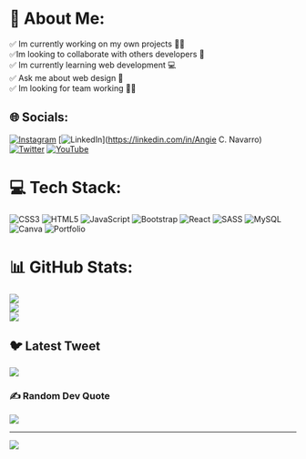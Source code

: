 # 💫 About Me:
✅ Im currently working on my own projects ✍🏻<br>✅Im looking to collaborate with others developers 💼<br>✅ Im currently learning web development 💻<br>✅ Ask me about web design 💬<br>✅ Im looking for team working 💪🏻


## 🌐 Socials:
[![Instagram](https://img.shields.io/badge/Instagram-%23E4405F.svg?logo=Instagram&logoColor=white)](https://instagram.com/an_caroli) [![LinkedIn](https://img.shields.io/badge/LinkedIn-%230077B5.svg?logo=linkedin&logoColor=white)](https://linkedin.com/in/Angie C. Navarro) [![Twitter](https://img.shields.io/badge/Twitter-%231DA1F2.svg?logo=Twitter&logoColor=white)](https://twitter.com/angiec_KOL) [![YouTube](https://img.shields.io/badge/YouTube-%23FF0000.svg?logo=YouTube&logoColor=white)](https://youtube.com/@angiec.navarro5992) 

# 💻 Tech Stack:
![CSS3](https://img.shields.io/badge/css3-%231572B6.svg?style=for-the-badge&logo=css3&logoColor=white) ![HTML5](https://img.shields.io/badge/html5-%23E34F26.svg?style=for-the-badge&logo=html5&logoColor=white) ![JavaScript](https://img.shields.io/badge/javascript-%23323330.svg?style=for-the-badge&logo=javascript&logoColor=%23F7DF1E) ![Bootstrap](https://img.shields.io/badge/bootstrap-%23563D7C.svg?style=for-the-badge&logo=bootstrap&logoColor=white) ![React](https://img.shields.io/badge/react-%2320232a.svg?style=for-the-badge&logo=react&logoColor=%2361DAFB) ![SASS](https://img.shields.io/badge/SASS-hotpink.svg?style=for-the-badge&logo=SASS&logoColor=white) ![MySQL](https://img.shields.io/badge/mysql-%2300f.svg?style=for-the-badge&logo=mysql&logoColor=white) ![Canva](https://img.shields.io/badge/Canva-%2300C4CC.svg?style=for-the-badge&logo=Canva&logoColor=white) ![Portfolio](https://img.shields.io/badge/Portfolio-%23000000.svg?style=for-the-badge&logo=firefox&logoColor=#FF7139)
# 📊 GitHub Stats:
![](https://github-readme-stats.vercel.app/api?username=96AnCaroli&theme=nightowl&hide_border=false&include_all_commits=false&count_private=false)<br/>
![](https://github-readme-streak-stats.herokuapp.com/?user=96AnCaroli&theme=nightowl&hide_border=false)<br/>
![](https://github-readme-stats.vercel.app/api/top-langs/?username=96AnCaroli&theme=nightowl&hide_border=false&include_all_commits=false&count_private=false&layout=compact)

## 🐦 Latest Tweet
[![](https://gtce.itsvg.in/api?username=angiec_KOL)](https://github.com/VishwaGauravIn/github-twitter-card-embed)

### ✍️ Random Dev Quote
![](https://quotes-github-readme.vercel.app/api?type=horizontal&theme=radical)

---
[![](https://visitcount.itsvg.in/api?id=96AnCaroli&icon=0&color=0)](https://visitcount.itsvg.in)

<!-- Proudly created with GPRM ( https://gprm.itsvg.in ) -->
